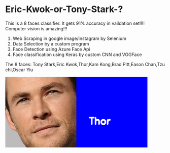 # Eric-Kwok-or-Tony-Stark-?
This is a 8 faces classifier. It gets 91% accuracy in vaildation set!!!! Computer vision is amazing!!! 

1. Web Scraping in google image/instagram by Selenium 
2. Data Selection by a custom program
3. Face Detection using Azure Face Api
4. Face classification using Keras by custom CNN and VGGFace

The 8 faces:
Tony Stark,Eric Kwok,Thor,Kam Kong,Brad Pitt,Eason Chan,Tzu chi,Oscar Yiu


![Alt Text](https://github.com/15077693d/Eric-Kwok-or-Tony-Stark/blob/master/read_me.gif?raw=true)
